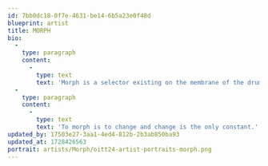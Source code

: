 ```yaml
---
id: 7bb0dc18-0f7e-4631-be14-6b5a23e0f48d
blueprint: artist
title: MORPH
bio:
  -
    type: paragraph
    content:
      -
        type: text
        text: 'Morph is a selector existing on the membrane of the drum that connects possible futures to ancient pasts. Shifting from club bangers to textural psychedelic left field explorations at any and all energy levels his sets are somatic celebrations of amphibious rhythm inspired by the Pacific Northwest biomes around his home base in Portland, Oregon. The stone at the center of dance music is the trance state, and Morph often invokes the trickster via risk taking tracks to re-engage your awareness in the service of this goal. Recent forays into the downtempo ecosystems have elicited an epigenetic shift marked by the appearance of a new iteration of productions and mixes. This amoebic behaviour may require a new species classification.'
  -
    type: paragraph
    content:
      -
        type: text
        text: 'To morph is to change and change is the only constant.'
updated_by: 17503e27-3aa1-4ed4-812b-2b3ab850ba93
updated_at: 1728426563
portrait: artists/Morph/oitt24-artist-portraits-morph.png
---
```

